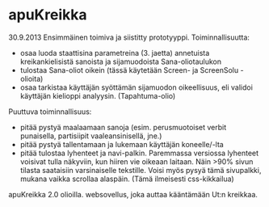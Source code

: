 apuKreikka
==========
30.9.2013 
Ensimmäinen toimiva ja siistitty prototyyppi. Toiminnallisuutta:
- osaa luoda staattisina parametreina (3. jaetta) annetuista kreikankielisistä sanoista ja
    sijamuodoista Sana-oliotaulukon
- tulostaa Sana-oliot oikein (tässä käytetään Screen- ja ScreenSolu -olioita)
- osaa tarkistaa käyttäjän syöttämän sijamuodon oikeellisuus, eli validoi
    käyttäjän kielioppi analyysin. (Tapahtuma-olio)

Puuttuva toiminnallisuus:
- pitää pystyä maalaamaan sanoja (esim. perusmuotoiset verbit punaisella, 
    partisiipit vaaleansinisellä, jne.)
- pitää pystyä tallentamaan ja lukemaan käyttäjän koneelle/-lta
- pitää tulostaa lyhenteet ja navi-palkin. Paremmassa versiossa lyhenteet voisivat
    tulla näkyviin, kun hiiren vie oikeaan laitaan. Näin >90% sivun tilasta
    saataisiin varsinaiselle tekstille. Voisi myös pysyä tämä sivupalkki, mukana
    vaikka scrollaa alaspäin. (Tämä ilmeisesti css-kikkailua)

apuKreikka 2.0 olioilla.
websovellus, joka auttaa kääntämään Ut:n kreikkaa.


